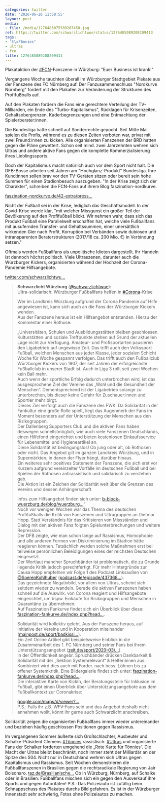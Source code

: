 ```yaml
---
categories: twitter
date: '2020-06-26 11:58:55'
layout: post
media:
- file: /media/1276485075589267458.jpg
ref: https://twitter.com/schwarzlichtwue/status/1276485089208209413
tags:
- "t\xF6nnies"
- ultras
- fcn
title: 1276485089208209413
---
```

Plakataktion der [#FCN](/t/fcn)-Fanszene in Würzburg: "Euer Business ist krank!"



Vergangene Woche tauchten überall im Würzburger Stadtgebiet Plakate aus der Fanszene des FC Nürnberg auf. 
Der Fanzusammenschluss "Nordkurve Nürnberg" fordert mit den Plakaten zur Veränderung der Strukturen des Profifußballs auf.



Auf den Plakaten fordern die Fans eine gerechtere Verteilung der TV-Milliarden, ein Ende des "Turbo-Kapitalismus", Rücklagen für Krisenzeiten,
Gehaltsobergrenzen, Kaderbegrenzungen und eine Entmachtung der Spielerberater:innen.



Die Bundesliga hatte schnell auf Sonderrechte gepocht. Seit Mitte Mai spielen die Profis, während es zu diesen Zeiten verboten war, privat mit zwei Freund:innen zu kicken.
Alle organisierten Fanszenen der BRD hatten gegen die Pläne gewettert. Schon seit mind. zwei Jahrzehnten wehren sich Ultras und andere aktive Fans gegen die komplette Kommerzialisierung ihres Lieblingssports.



Doch der Kapitalismus macht natürlich auch vor dem Sport nicht halt.
Die DFB-Bosse arbeiten seit Jahren am "Hochglanz-Produkt" Bundesliga. Ihre Kund:innen sollen brav vor den TV-Geräten sitzen oder bereit sein hohe Summen für einen Stadionbesuch auszugeben.
"In der Krise zeigt sich der Charakter", schreiben die FCN-Fans auf ihrem Blog faszination-nordkurve.



[faszination-nordkurve.de/42-extra/press…](http://faszination-nordkurve.de/42-extra/presseschau/1988-in-der-krise-beweist-sich-der-charakter)



Nicht der Fußball sei in der Krise, lediglich das Geschäftsmodell.
In der Covid-Krise werde klar, "mit welcher Missgunst ein großer Teil der Bevölkerung auf den Profifußball blickt. Wir nehmen wahr, dass sich das Produkt Fußball eine Parallelwelt erschaffen hat, welche viele Fußballfans mit ausufernden Transfer- und Gehaltssummen, einer unersättlich wirkenden Gier nach Profit, Korruption bei Verbänden sowie dubiosen und intransparenten Beraterstrukturen (2017/18 ca. 200 Mio. €) in Verbindung setzen."



Oftmals werden Fußballfans als unpolitische Idioten dargestellt.
Ihr Handeln ist dennoch höchst politisch. Viele Ultraszenen, darunter auch die Würzburger Kickers, organisierten während der Hochzeit der Corona-Pandemie Hilfsangebote.

[twitter.com/schwarzlichtwu…](https://twitter.com/schwarzlichtwue/status/1245802669547171840?s=19)
> <b>Schwarzlicht Würzburg</b> ([@schwarzlichtwue](https://twitter.com/schwarzlichtwue)):  
>Ultra-solidarisch: Würzburger Fußballfans helfen in [#Corona](/t/corona)-Krise  
>  
>  
>  
>Wer im Landkreis Würzburg aufgrund der Corona Pandemie auf Hilfe angewiesen ist, kann sich auch an die Fans der Würzburger Kickers wenden.   
>Aus der Fanszene heraus ist ein Hilfsangebot entstanden. Hierzu der Kommentar einer Rothose:  
>  
>  
>  
>„Universitäten, Schulen und Ausbildungsstätten bleiben geschlossen.  
>Kulturstätten und soziale Treffpunkte stehen auf Grund der aktuellen Lage nicht zur Verfügung. Amateur- und Profisportarten pausieren den Ligabetrieb auf ungewisse Zeit. Das trifft auch den Volkssport Fußball, welchen Menschen aus jeder Klasse, jeder sozialen Schicht   
> Woche für Woche gespannt verfolgen. Das trifft auch den Fußballclub Würzburger Kickers von 1907, der seit Jahren der erfolgreichste Fußballclub in unserer Stadt ist. Auch in Liga 3 rollt seit zwei Wochen kein Ball mehr.  
>Auch wenn der sportliche Erfolg dadurch unterbrochen wird, ist das ausgesprochene Ziel der Vereine das „Wohl und die Gesundheit der Menschen“. Dementsprechend ist der Ligabetrieb solange zu unterbrechen, bis dieser keine Gefahr für Zuschauer:innen und Sportler mehr birgt.  
>Dieses Ziel verfolgt auch die Fanszene des FWK. Da Solidarität in der Fankultur eine große Rolle spielt, liegt das Augenmerk der Fans im Moment besonders auf der Unterstützung der Menschen aus den Risikogruppen.  
>Der Dallenberg Supporters Club und die aktiven Fans haben deswegen schnellstmöglich, wie auch viele Fanszenen Deutschlands, einen Hilfefond eingerichtet und bieten kostenlosen Einkaufsservice für Lebensmittel und Hygieneartikel an.  
>Diese Solidarität ist bedingungslos! Ob jung oder alt, ob Rothosen oder nicht. Das Angebot gilt im ganzen Landkreis Würzburg, und in Supermärkten, in denen der Flyer hängt, darüber hinaus.  
>Ein weiteres sehr positives Statement der Fanszene, die sich erst vor Kurzem aufgrund vereinzelter Vorfälle im deutschen Fußball und bei Spielen der Rothosen antirassistisch und solidarisch zu verstehen gab.  
>Die Aktion ist ein Zeichen der Solidarität weit über die Grenzen des Vereins und dessen Anhängerschaft.  
>  
>  
>  
>Infos zum Hilfsangebot finden sich unter: [b-block-wuerzburg.de/blog/wuerzburg…](https://b-block-wuerzburg.de/blog/wuerzburg-haelt-zusammen/)“  
>Noch vor wenigen Wochen war das Thema des deutschen Profifußballs die Kritik von Fanszenen und Ultragruppen an Dietmar Hopp. Statt Verständnis für das Kritisieren von Missständen und Dialog mit den aktiven Fans folgten Spielunterbrechungen und weitere Repression.  
>Der DFB zeigte, wie man schon lange auf Rassismus, Homophobie und alle anderen Formen von Diskriminierung im Stadion hätte reagieren können. Tatsächlich werden solche Maßnahmen erst bei teilweise persönlichen Beleidigungen eines der reichsten Deutschen eingesetzt.  
>Der Wortlaut mancher Spruchbänder ist problematisch, die zu Grunde liegende Kritik jedoch gerechtfertigt. Für mehr Hintergründe zur Causa Hopp empfehlen wir Folge 1 des Podcast Linksaußen von [@SoerenKohlhuber](https://twitter.com/SoerenKohlhuber) ([podcast.de/episode/437368…](https://www.podcast.de/episode/437368347/Episode%2B%25231%2BHopp%252C%2BHopp%252C%2BHopp%2Bim%2BSchweinsgalopp%2Bdurch%2Bdie%2Berste%2BFolge%2Bvom%2B06.03.2020/)).  
>Das gezeichnete Negativbild, vor allem von Ultras, scheint sich seitdem wieder zu wandeln. Gerade die aktiven Fanszenen haben schnell auf die Auswirk. von Corona reagiert und Hilfsangebote eingerichtet, um bspw. Einkäufe für Risikogruppen und Menschen in Quarantäne zu übernehmen.  
>Auf Faszination Fankurve findet sich ein Überblick über diese: [faszination-fankurve.de/index.php?head…](https://www.faszination-fankurve.de/index.php?head=Hilfsangebote-von-Fan-amp-Ultraszenen-im-Ueberblick&folder=sites&site=news_detail&news_id=21590).  
>  
>Solidarität wird kollektiv gelebt. Aus der Fanszene heraus, auf Initiative der Vereine und in Kooperation miteinander ([mainpost.de/sport/badkissi…](https://www.mainpost.de/sport/badkissingen/badkissingenif/sport/exklusiv/ein-grandioses-bad-kissinger-teamwork;art513511,10427947)).  
>Ein Zeit Online Artikel gibt beispielsweise Einblick in die Zusammenarbeit des 1. FC Nürnberg und seiner Fans bei ihrem Unterstützungsangebot ([zeit.de/sport/2020-03/…](https://www.zeit.de/sport/2020-03/nuernberg-einkaufshelfer-corona-fussball)).  
>In der Öffentlichkeit angebr. Spruchbänder drücken Dankbarkeit &amp; Solidarität mit der „Sektion Systemrelevant“ &amp; Helfer:innen aus. Kombiniert wird dies auch mit Forder. nach bess. Löhnen bis zu offener Systemkritik. Eine Bildergalerie findet sich unter: [faszination-fankurve.de/index.php?head…](https://www.faszination-fankurve.de/index.php?head=Ultragruppen-mit-Spruchbaendern-an-Krankenhaeusern&folder=sites&site=news_detail&news_id=21600).  
>Die interaktive Karte von KickIn, der Beratungsstelle für Inklusion im Fußball, gibt einen Überblick über Unterstützungsangebote aus dem Fußballkontext zur Coronakrise:  
>  
>[google.com/maps/d/viewer?…](https://www.google.com/maps/d/viewer?mid=13o_eiaI5lmWkbrqVw5Budf3JNB0Cycso&ll=50.8567710051613%2C10.827907449999998&z=5)  
>P.S.: Falls ihr z.B. WFV-Fans seid und das Angebot deshalb nicht annehmen wollt, könnt ihr gerne auch Schwarzlicht anschreiben.  


Solidarität zeigen die organisierten Fußballfans immer wieder untereinander und beziehen häufig geschlossen Positionen gegen Rassismus. 



Im vergangenen Sommer äußerte sich Großschlachter, Ausbeuter und Schalke-Präsident Clemens [#Tönnies](/t/tönnies) rassistisch.
[#Ultras](/t/ultras) und organisierte Fans der Schalker forderten umgehend die „Rote Karte für Tönnies“. Die Macht der Ultras bleibt beschränkt, noch immer steht der Milliardär an der Spitze des S04.
Nicht nur in Deutschland wehren sich Ultras gegen Kapitalismus und Rassismus. Seit Wochen demonstrieren die Fußballfanszenen in Brasilien gegen die rechtsradikale Regierung von Jair Bolsonaro. [taz.de/Brasilianische…](https://taz.de/Brasilianische-Fans-im-Widerstand/!5686498/)
Ob in Würzburg, Nürnberg, auf Schalke oder in Brasilien: Fußballfans mischen sich ein gegen den Ausverkauf ihre Sports und gegen Autoritäten!
P.S.: Das Polizeiauto ist zufällig beim Schnappschuss des Plakates durchs Bild gefahren. Es ist in der Würzburger Innenstadt sehr schwierig, Fotos ohne Polizeiautos zu machen.